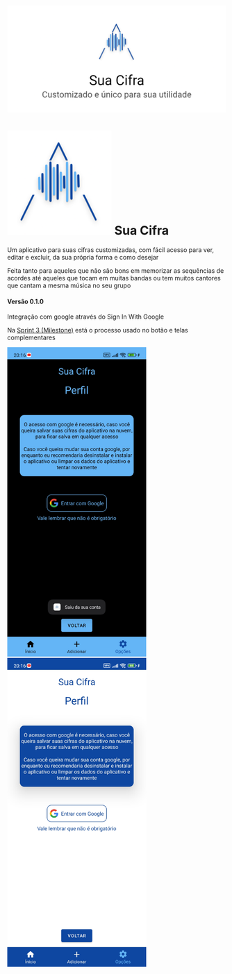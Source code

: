 <img src="/.github/play_store_feature_graphic_light_mode.png" width="1024" alt="Sua Cifra Logo"/>

# <img src="/.github/play_store_512_light_mode.png" width="240" alt="Sua Cifra Logo"/> Sua Cifra 

Um aplicativo para suas cifras customizadas, com fácil acesso para ver, editar e excluir, da sua própria forma e como desejar

Feita tanto para aqueles que não são bons em memorizar as sequências de acordes até aqueles que tocam em muitas bandas ou tem muitos cantores que cantam a mesma música no seu grupo

#### Versão 0.1.0

Integração com google através do Sign In With Google

Na [Sprint 3 (Milestone)](https://github.com/VictorS8/SuaCifra/milestone/4) está o processo usado no botão e telas complementares



<img src="/.github/signInWithGoogleDark_br.com.suacifra.jpg" width="320" alt="Sign In With Google Screen with its button in dark mode"/>

<img src="/.github/signInWithGoogleLight_br.com.suacifra.jpg" width="320" alt="Sign In With Google Screen with its button in light mode"/>